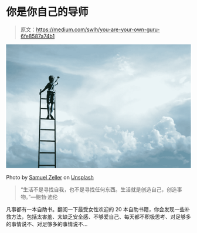 # 你是你自己的导师

> 原文：<https://medium.com/swlh/you-are-your-own-guru-6fe8587a74b1>

![](img/6980ae2cfd0077fdfdadf29b5611310e.png)

Photo by [Samuel Zeller](https://unsplash.com/@samuelzeller?utm_source=unsplash&utm_medium=referral&utm_content=creditCopyText) on [Unsplash](https://unsplash.com/search/photos/help?utm_source=unsplash&utm_medium=referral&utm_content=creditCopyText)

> “生活不是寻找自我，也不是寻找任何东西。生活就是创造自己，创造事物。”—鲍勃·迪伦

凡事都有一本自助书。翻阅一下最受女性欢迎的 20 本自助书籍，你会发现一些补救方法，包括太害羞、太缺乏安全感、不够爱自己、每天都不积极思考、对足够多的事情说不、对足够多的事情说不…